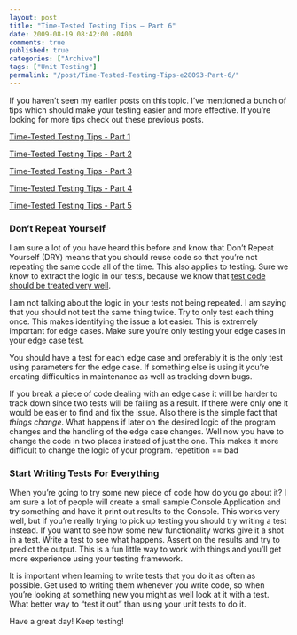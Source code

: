 ```yaml
---
layout: post
title: "Time-Tested Testing Tips – Part 6"
date: 2009-08-19 08:42:00 -0400
comments: true
published: true
categories: ["Archive"]
tags: ["Unit Testing"]
permalink: "/post/Time-Tested-Testing-Tips-e28093-Part-6/"
---
```


<p>If you haven&rsquo;t seen my earlier posts on this topic. I&rsquo;ve mentioned a bunch of tips which should make your testing easier and more effective. If you&rsquo;re looking for more tips check out these previous posts.</p>
<p><a href="/post/2009/05/19/Time-Tested-Testing-Tips-Part-1.aspx" target="_blank">Time-Tested Testing Tips - Part 1</a></p>
<p><a href="/post/2009/05/19/Time-Tested-Testing-Tips-Part-2.aspx" target="_blank">Time-Tested Testing Tips - Part 2</a></p>
<p><a href="/post/2009/05/20/Time-Tested-Testing-Tips-Part-3.aspx" target="_blank">Time-Tested Testing Tips - Part 3</a></p>
<p><a href="/post/2009/05/21/Time-Tested-Testing-Tips-Part-4.aspx" target="_blank">Time-Tested Testing Tips - Part 4</a></p>
<p><a href="/post/2009/06/08/Time-Tested-Testing-Tips-Part-5.aspx" target="_blank">Time-Tested Testing Tips - Part 5</a></p>
<h3>Don&rsquo;t Repeat Yourself</h3>
<p>I am sure a lot of you have heard this before and know that Don&rsquo;t Repeat Yourself (DRY) means that you should reuse code so that you&rsquo;re not repeating the same code all of the time. This also applies to testing. Sure we know to extract the logic in our tests, because we know that <a href="/post/treat-your-tests-well/" target="_blank">test code should be treated very well</a>.</p>
<p>I am not talking about the logic in your tests not being repeated. I am saying that you should not test the same thing twice. Try to only test each thing once. This makes identifying the issue a lot easier. This is extremely important for edge cases. Make sure you&rsquo;re only testing your edge cases in your edge case test.</p>
<p>You should have a test for each edge case and preferably it is the only test using parameters for the edge case. If something else is using it you&rsquo;re creating difficulties in maintenance as well as tracking down bugs.</p>
<p>If you break a piece of code dealing with an edge case it will be harder to track down since two tests will be failing as a result. If there were only one it would be easier to find and fix the issue. Also there is the simple fact that <em>things change</em>. What happens if later on the desired logic of the program changes and the handling of the edge case changes. Well now you have to change the code in two places instead of just the one. This makes it more difficult to change the logic of your program. repetition == bad</p>
<h3>Start Writing Tests For Everything</h3>
<p>When you&rsquo;re going to try some new piece of code how do you go about it? I am sure a lot of people will create a small sample Console Application and try something and have it print out results to the Console. This works very well, but if you&rsquo;re really trying to pick up testing you should try writing a test instead. If you want to see how some new functionality works give it a shot in a test. Write a test to see what happens. Assert on the results and try to predict the output. This is a fun little way to work with things and you&rsquo;ll get more experience using your testing framework.</p>
<p>It is important when learning to write tests that you do it as often as possible. Get used to writing them whenever you write code, so when you&rsquo;re looking at something new you might as well look at it with a test. What better way to &ldquo;test it out&rdquo; than using your unit tests to do it.</p>
<p>Have a great day! Keep testing!</p>
